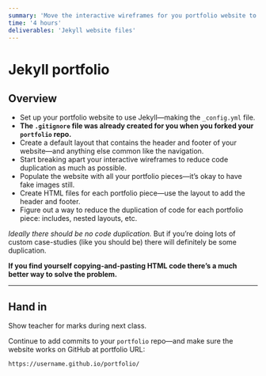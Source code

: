```yaml
---
summary: 'Move the interactive wireframes for you portfolio website to Jekyll and start building out the pages.'
time: '4 hours'
deliverables: 'Jekyll website files'
---
```


# Jekyll portfolio

## Overview

- Set up your portfolio website to use Jekyll—making the `_config.yml` file.
- **The `.gitignore` file was already created for you when you forked your `portfolio` repo.**
- Create a default layout that contains the header and footer of your website—and anything else common like the navigation.
- Start breaking apart your interactive wireframes to reduce code duplication as much as possible.
- Populate the website with all your portfolio pieces—it’s okay to have fake images still.
- Create HTML files for each portfolio piece—use the layout to add the header and footer.
- Figure out a way to reduce the duplication of code for each portfolio piece: includes, nested layouts, etc.

*Ideally there should be no code duplication.* But if you’re doing lots of custom case-studies (like you should be) there will definitely be some duplication.

**If you find yourself copying-and-pasting HTML code there’s a much better way to solve the problem.**

---

## Hand in

Show teacher for marks during next class.

Continue to add commits to your `portfolio` repo—and make sure the website works on GitHub at portfolio URL:

```
https://username.github.io/portfolio/
```
